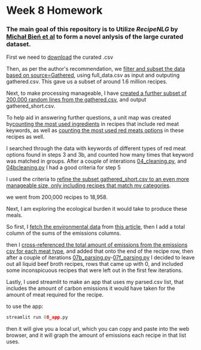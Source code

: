 # Week 8 Homework

### The main goal of this repository is to Utilize *RecipeNLG* by [Michał Bień et al](https://aclanthology.org/2020.inlg-1.4/) to form a novel anlysis of the large curated dataset. 


First we need to [download](https://recipenlg.cs.put.poznan.pl/) the curated .csv

Then, as per the author's recommendation, we [filter and subset the data based on source=Gathered](01_data), using full_data.csv as input and outputing gathered.csv. This gave us a subset of around 1.6 million recipes.

Next, to make processing manageable, I have [created a further subset of 200,000 random lines from the gathered.csv](02_subset), and output gathered_short.csv.


To help aid in answering further questions, a unit map was created by[counting the most used ingredients](03_unit_map_creation.py) in recipes that include red meat keywords, as well as [counting the most used red meats options](03b_unit_map_creation.py) in these recipes as well. 


 I searched through the data with keywords of different types of red meat options found in steps 3 and 3b, and counted how many times that keyword was matched in groups. After a couple of interations [04_cleaning.py](), and [04bcleaning.py]() I had a good criteria for step 5

I used the criteria to [refine the subset gathered_short.csv to an even more manageable size, only including recipes that match my categories](05_refiner.py). 

we went from 200,000 recipes to 18,958.

Next, I am exploring the ecological burden it would take to produce these meals.

So first, I [fetch the environmental data](06_emissions.py) from [this article](https://ourworldindata.org/grapher/food-emissions-supply-chain), then I add a total column of the sums of the emissions columns.


then I [cross-referenced the total amount of emissions from the emissions csv for each meat type](07_parsing,py),
and added that onto the end of the recipe row, then after a couple of iterations [07b_parsing.py](07b_parsing.py)-[07f_parsing.py](07f_parsing.py) I decided to leave out all liquid beef broth recipes, rows that came up with 0, and included some inconspicuous recipes that were left out in the first few iterations.


Lastly,
I used streamlit to make an app that uses my parsed.csv list, that includes the amount of carbon emissions it would have taken for the amount of meat required for the recipe. 

to use the app:

```python
streamlit run 08_app.py
```
then it will give you a local url, which you can copy and paste into the web browser, and it will graph the amount of emissions each recipe in that list uses. 